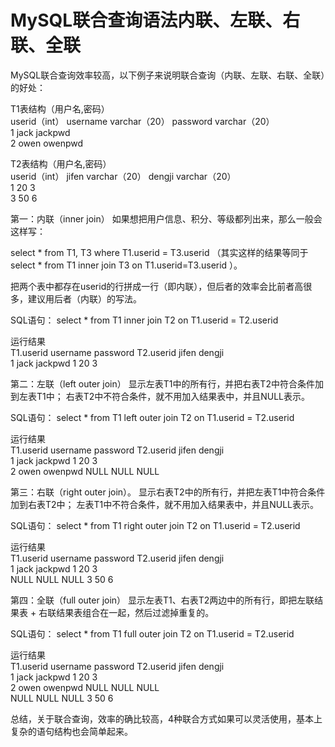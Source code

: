 # MySQL联合查询语法内联、左联、右联、全联

MySQL联合查询效率较高，以下例子来说明联合查询（内联、左联、右联、全联）的好处：


T1表结构（用户名,密码）   
userid（int）   username varchar（20）   password varchar（20）   
1   jack  jackpwd   
2   owen  owenpwd   


T2表结构（用户名,密码）   
userid（int）   jifen varchar（20）   dengji varchar（20）   
    1   20   3   
    3   50   6   


第一：内联（inner join）
如果想把用户信息、积分、等级都列出来，那么一般会这样写：

select * from T1, T3 where T1.userid = T3.userid
（其实这样的结果等同于select * from T1 inner join T3 on T1.userid=T3.userid ）。

把两个表中都存在userid的行拼成一行（即内联），但后者的效率会比前者高很多，建议用后者（内联）的写法。

SQL语句：
select * from T1 inner join T2 on T1.userid = T2.userid

运行结果   
T1.userid   username   password   T2.userid   jifen   dengji   
1   jack   jackpwd   1   20   3   



第二：左联（left outer join）
显示左表T1中的所有行，并把右表T2中符合条件加到左表T1中；
右表T2中不符合条件，就不用加入结果表中，并且NULL表示。

SQL语句：
select * from T1 left outer join T2 on T1.userid = T2.userid

运行结果   
T1.userid   username   password   T2.userid   jifen   dengji   
1   jack   jackpwd   1   20   3   
2   owen   owenpwd   NULL   NULL   NULL   



第三：右联（right outer join）。
显示右表T2中的所有行，并把左表T1中符合条件加到右表T2中；
左表T1中不符合条件，就不用加入结果表中，并且NULL表示。

SQL语句：
select * from T1 right outer join T2 on T1.userid = T2.userid

运行结果   
T1.userid   username   password   T2.userid   jifen   dengji   
1   jack   jackpwd   1   20   3   
NULL   NULL   NULL   3   50   6   



第四：全联（full outer join）
显示左表T1、右表T2两边中的所有行，即把左联结果表 + 右联结果表组合在一起，然后过滤掉重复的。

SQL语句：
select * from T1 full outer join T2 on T1.userid = T2.userid
 
运行结果   
T1.userid   username   password   T2.userid   jifen   dengji   
1   jack   jackpwd   1   20   3   
2   owen   owenpwd   NULL   NULL   NULL   
NULL   NULL   NULL   3   50   6   

总结，关于联合查询，效率的确比较高，4种联合方式如果可以灵活使用，基本上复杂的语句结构也会简单起来。